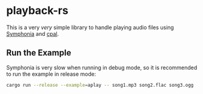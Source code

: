 # playback-rs
This is a very _very_ simple library to handle playing audio files using [Symphonia](https://docs.rs/symphonia/) and [cpal](https://docs.rs/symphonia/).

## Run the Example
Symphonia is very slow when running in debug mode, so it is recommended to run the example in release mode:
```sh
cargo run --release --example=aplay -- song1.mp3 song2.flac song3.ogg
```
